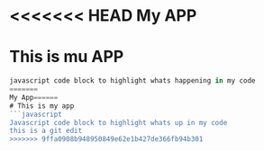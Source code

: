 <<<<<<< HEAD
My APP
=======
# This is mu APP

~~~~~javascript
javascript code block to highlight whats happening in my code
=======
My App======
# This is my app
```javascript
Javascript code block to highlight whats up in my code
this is a git edit
>>>>>>> 9ffa0908b948950849e62e1b427de366fb94b301
